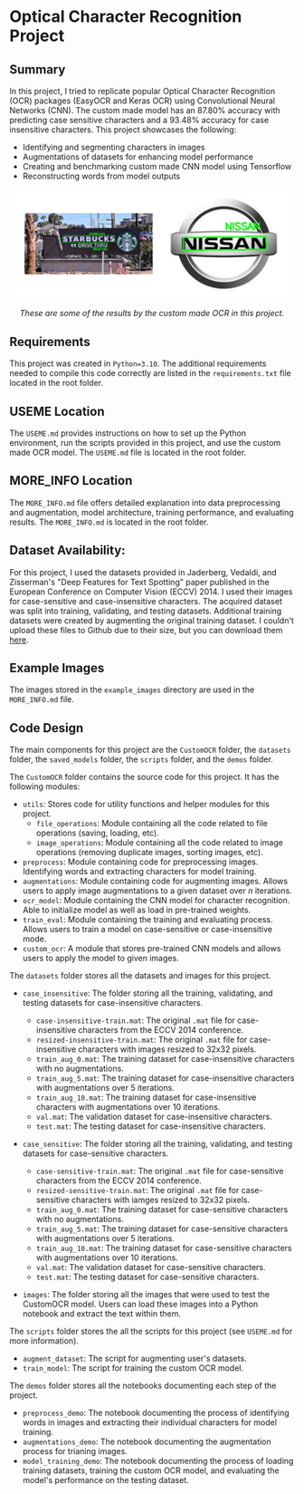 # Optical Character Recognition Project

## Summary
In this project, I tried to replicate popular Optical Character Recognition (OCR) packages (EasyOCR and Keras OCR) using Convolutional Neural Networks (CNN). The custom made model has an 87.80% accuracy with predicting case sensitive characters and a 93.48% accuracy for case insensitive characters. This project showcases the following:
 - Identifying and segmenting characters in images
 - Augmentations of datasets for enhancing model performance
 - Creating and benchmarking custom made CNN model using Tensorflow
 - Reconstructing words from model outputs

<p align="center">
  <img src="example_images/CustomOCR_Example_Images.jpg" />
</p>

<p align="center">
  <em>
    These are some of the results by the custom made OCR in this project.
  </em>
</p>

## Requirements
This project was created in `Python=3.10`. The additional requirements needed to compile this code correctly are listed in the `requirements.txt` file located in the root folder.

## USEME Location
The `USEME.md` provides instructions on how to set up the Python environment, run the scripts provided in this project, and use the custom made OCR model. The `USEME.md` file is located in the root folder.

## MORE_INFO Location
The `MORE_INFO.md` file offers detailed explanation into data preprocessing and augmentation, model architecture, training performance, and evaluating results. The `MORE_INFO.md` is located in the root folder.

## Dataset Availability:
For this project, I used the datasets provided in Jaderberg, Vedaldi, and Zisserman's "Deep Features for Text Spotting" paper published in the European Conference on Computer Vision (ECCV) 2014. I used their images for case-sensitive and case-insensitive characters. The acquired dataset was split into training, validating, and testing datasets. Additional training datasets were created by augmenting the original training dataset. I couldn't upload these files to Github due to their size, but you can download them [here](https://drive.google.com/drive/folders/1R9Kfkp2E39SamfRr7D0zXWMf4QwYKzhu?usp=drive_link).

## Example Images
The images stored in the `example_images` directory are used in the `MORE_INFO.md` file.

## Code Design
The main components for this project are the `CustomOCR` folder, the `datasets` folder, the `saved_models` folder, the `scripts` folder, and the `demos` folder.

The `CustomOCR` folder contains the source code for this project. It has the following modules:
 - `utils`: Stores code for utility functions and helper modules for this project.
    - `file_operations`: Module containing all the code related to file operations (saving, loading, etc).
    - `image_operations`: Module containing all the code related to image operations (removing duplicate images, sorting images, etc).
 - `preprocess`: Module containing code for preprocessing images. Identifying words and extracting characters for model training.
 - `augmentations`: Module containing code for augmenting images. Allows users to apply image augmentations to a given dataset over $n$ iterations.
 - `ocr_model`: Module containing the CNN model for character recognition. Able to initialize model as well as load in pre-trained weights. 
 - `train_eval`: Module containing the training and evaluating process. Allows users to train a model on case-sensitive or case-insensitive mode. 
 - `custom_ocr`: A module that stores pre-trained CNN models and allows users to apply the model to given images.

The `datasets` folder stores all the datasets and images for this project.
 - `case_insensitive`: The folder storing all the training, validating, and testing datasets for case-insensitive characters.
    - `case-insensitive-train.mat`: The original `.mat` file for case-insensitive characters from the ECCV 2014 conference.
    - `resized-insensitive-train.mat`: The original `.mat` file for case-insensitive characters with images resized to 32x32 pixels.
    - `train_aug_0.mat`: The training dataset for case-insensitive characters with no augmentations.
    - `train_aug_5.mat`: The training dataset for case-insensitive characters with augmentations over 5 iterations.
    - `train_aug_10.mat`: The training dataset for case-insensitive characters with augmentations over 10 iterations.
    - `val.mat`: The validation dataset for case-insensitive characters.
    - `test.mat`: The testing dataset for case-insensitive characters.

 - `case_sensitive`: The folder storing all the training, validating, and testing datasets for case-sensitive characters.
    - `case-sensitive-train.mat`: The original `.mat` file for case-sensitive characters from the ECCV 2014 conference.
    - `resized-sensitive-train.mat`: The original `.mat` file for case-sensitive characters with iamges resized to 32x32 pixels.
    - `train_aug_0.mat`: The training dataset for case-sensitive characters with no augmentations.
    - `train_aug_5.mat`: The training dataset for case-sensitive characters with augmentations over 5 iterations.
    - `train_aug_10.mat`: The training dataset for case-sensitive characters with augmentations over 10 iterations.
    - `val.mat`: The validation dataset for case-sensitive characters.
    - `test.mat`: The testing dataset for case-sensitive characters.

 - `images`: The folder storing all the images that were used to test the CustomOCR model. Users can load these images into a Python notebook and extract the text within them. 

The `scripts` folder stores the all the scripts for this project (see `USEME.md` for more information).
 - `augment_dataset`: The script for augmenting user's datasets.
 - `train_model`: The script for training the custom OCR model.

The `demos` folder stores all the notebooks documenting each step of the project.
 - `preprocess_demo`: The notebook documenting the process of identifying words in images and extracting their individual characters for model training.
 - `augmentations_demo`: The notebook documenting the augmentation process for trianing images.
 - `model_training_demo`: The notebook documenting the process of loading training datasets, training the custom OCR model, and evaluating the model's performance on the testing dataset.
